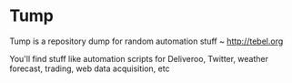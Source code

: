 # Tump
Tump is a repository dump for random automation stuff ~ http://tebel.org

You'll find stuff like automation scripts for Deliveroo, Twitter, weather forecast, trading, web data acquisition, etc
